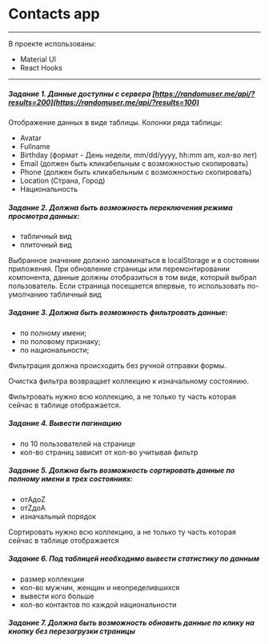 # Contacts app
***
В проекте использованы:
- Material UI
- React Hooks
***
##### Задание 1. Данные доступны с сервера [https://randomuser.me/api/?results=200](https://randomuser.me/api/?results=100)

Отображение данных в виде таблицы.
Колонки ряда таблицы:

- Avatar
- Fullname
- Birthday (формат - День недели, mm/dd/yyyy, hh:mm am, кол-во лет)
- Email (должен быть кликабельным с возможностью скопировать)
- Phone (должен быть кликабельным с возможностью скопировать)
- Location (Страна, Город)
- Национальность

##### Задание 2. Должна быть возможность переключения режима просмотра данных:

- табличный вид
- плиточный вид

Выбранное значение должно запоминаться в localStorage и в состоянии приложения.
При обновление страницы или перемонтировании компонента, данные должны
отобразиться в том виде, который выбрал пользователь. Если страница посещается
впервые, то использовать по-умолчанию табличный вид

##### Задание 3. Должна быть возможность фильтровать данные:

- по полному имени;
- по половому признаку;
- по национальности;

Фильтрация должна происходить без ручной отправки формы.

Очистка фильтра возвращает коллекцию к изначальному состоянию.

Фильтровать нужно всю коллекцию, а не только ту часть которая сейчас в таблице
отображается.

##### Задание 4. Вывести пагинацию

- по 10 пользователей на странице
- кол-во страниц зависит от кол-во учитывая фильтр

##### Задание 5. Должна быть возможность сортировать данные по полному имени в трех состояниях:

- отAдоZ
- отZдоA
- изначальный порядок

Сортировать нужно всю коллекцию, а не только ту часть которая сейчас в таблице
отображается

##### Задание 6. Под таблицей необходимо вывести статистику по данным

- размер коллекции
- кол-во мужчин, женщин и неопределившихся
- вывести кого больше
- кол-во контактов по каждой национальности

##### Задание 7. Должна быть возможность обновить данные по клику на кнопку без перезагрузки страницы